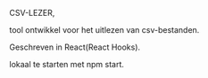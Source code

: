 CSV-LEZER,

tool ontwikkel voor het uitlezen van csv-bestanden.

Geschreven in React(React Hooks).

lokaal te starten met npm start.